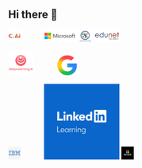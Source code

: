 ## Hi there 👋
<img src="assets/certainti_ai_logo.jpeg" alt="Alt text for the image" width="5%"> &nbsp; &nbsp; &nbsp; &nbsp; &nbsp; &nbsp;<img src="assets/edunet microsoft.png" alt="Google Logo" width="30%">


<img src="assets/deepLearning.ai" alt="Alt text for the image" width="10%"> &nbsp; &nbsp; &nbsp; &nbsp; &nbsp; &nbsp;<img src="assets/google.png" alt="Google Logo" width="8.3%">

<img src="assets/ibm.png" alt="Alt text for the image" width="5%"> &nbsp; &nbsp; &nbsp; &nbsp; &nbsp; &nbsp;<img src="assets/ll.jpg" alt="Google Logo" width="30%">
<img src="assets/microsoft.jpg" alt="Alt text for the image" width="5%"> &nbsp; &nbsp; &nbsp; &nbsp; &nbsp; &nbsp;



